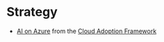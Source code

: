 # Strategy 
- [AI on Azure](https://learn.microsoft.com/en-us/azure/cloud-adoption-framework/scenarios/ai/) from the [Cloud Adoption Framework](https://learn.microsoft.com/en-us/azure/cloud-adoption-framework/)
